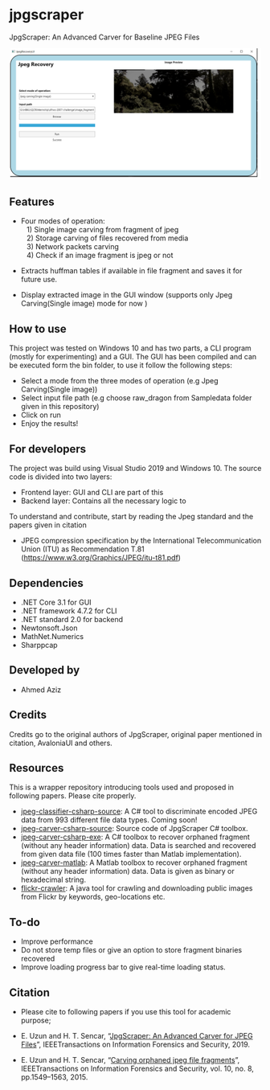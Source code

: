 
# jpgscraper
JpgScraper: An Advanced Carver for Baseline JPEG Files

<p align="center">
     <img alt="sampleGUIscreenshot" src="./images/SampleScreenshot.png" width="500">
</p>


## Features
* Four modes of operation:  </br>
&ensp; 1) Single image carving from fragment of jpeg <br />
&ensp; 2) Storage carving of files recovered from media <br />
&ensp; 3) Network packets carving <br />
&ensp; 4) Check if an image fragment is jpeg or not <br />

* Extracts huffman tables if available in file fragment and saves it for future use.

* Display extracted image in the GUI window (supports only Jpeg Carving(Single image) mode for now )

## How to use
This project was tested on Windows 10 and has two parts, a CLI program (mostly for experimenting) and a GUI. The GUI has been compiled and can be executed form the bin folder, to use it follow the following steps:
* Select a mode from the three modes of operation (e.g Jpeg Carving(Single image))
* Select input file path (e.g choose raw_dragon from Sampledata folder given in this repository)
* Click on run
* Enjoy the results!


## For developers
The project was build using Visual Studio 2019 and Windows 10.
The source code is divided into two layers:
* Frontend layer: GUI and CLI are part of this
* Backend layer: Contains all the necessary logic to 

To understand and contribute, start by reading the Jpeg standard and the papers given in citation
* JPEG compression specification by the International Telecommunication Union (ITU) as Recommendation T.81 (https://www.w3.org/Graphics/JPEG/itu-t81.pdf)


## Dependencies
* .NET Core 3.1 for GUI
* .NET framework 4.7.2 for CLI 
* .NET standard 2.0 for backend
* Newtonsoft.Json
* MathNet.Numerics
* Sharppcap


## Developed by
- Ahmed Aziz             <br />

## Credits
Credits go to the original authors of JpgScraper, original paper mentioned in citation, AvaloniaUI and others.

## Resources
This is a wrapper repository introducing tools used and proposed in following papers. Please cite properly.
* [jpeg-classifier-csharp-source](https://github.com/euzun/jpgscraper/tree/master/jpeg-classifier-csharp-source): A C# tool to discriminate encoded JPEG data from 993 different file data types. Coming soon!
* [jpeg-carver-csharp-source](https://github.com/euzun/jpgscraper/tree/master/jpeg-carver-csharp-source): Source code of JpgScraper C# toolbox.
* [jpeg-carver-csharp-exe](https://github.com/euzun/jpeg-carver-csharp): A C# toolbox to recover orphaned fragment (without any header information) data. Data is searched and recovered from given data file (100 times faster than Matlab implementation).
* [jpeg-carver-matlab](https://github.com/euzun/jpeg-carver-matlab): A Matlab toolbox to recover orphaned fragment (without any header information) data. Data is given as binary or hexadecimal string.
* [flickr-crawler](https://github.com/euzun/flickr-crawler): A java tool for crawling and downloading public images from Flickr by keywords, geo-locations etc.

## To-do
* Improve performance
* Do not store temp files or give an option to store fragment binaries recovered
* Improve loading progress bar to give real-time loading status.


## Citation
* Please cite to following papers if you use this tool for academic purpose;

* E. Uzun and H. T. Sencar, “[JpgScraper: An Advanced Carver for JPEG Files](https://doi.org/10.1109/TIFS.2019.2953382)”, IEEETransactions on Information Forensics and Security, 2019.

* E. Uzun and H. T. Sencar, “[Carving orphaned jpeg file fragments](https://www.researchgate.net/publication/275044127_Carving_Orphaned_JPEG_File_Fragments)”, IEEETransactions on Information Forensics and Security, vol. 10, no. 8, pp.1549–1563, 2015.
